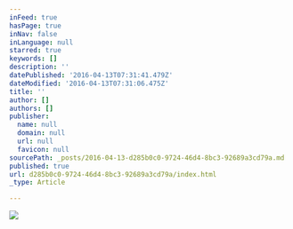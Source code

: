 ```yaml
---
inFeed: true
hasPage: true
inNav: false
inLanguage: null
starred: true
keywords: []
description: ''
datePublished: '2016-04-13T07:31:41.479Z'
dateModified: '2016-04-13T07:31:06.475Z'
title: ''
author: []
authors: []
publisher:
  name: null
  domain: null
  url: null
  favicon: null
sourcePath: _posts/2016-04-13-d285b0c0-9724-46d4-8bc3-92689a3cd79a.md
published: true
url: d285b0c0-9724-46d4-8bc3-92689a3cd79a/index.html
_type: Article

---
```

![](https://the-grid-user-content.s3-us-west-2.amazonaws.com/40512770-2e17-4d53-83a6-863799ae74b5.png)